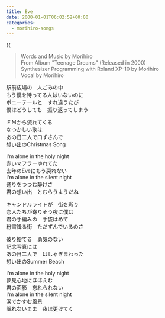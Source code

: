 ```yaml
---
title: Eve
date: 2000-01-01T06:02:52+00:00
categories:
  - morihiro-songs
---
```



<!--more-->

{{<audio eve>}}

> Words and Music by Morihiro  
> From Album "Teenage Dreams" (Released in 2000)  
> Synthesizer Programming with Roland XP-10 by Morihiro  
> Vocal by Morihiro

駅前広場の　人ごみの中  
もう僕を待ってる人はいないのに  
ポニーテールと　すれ違うたび  
僕はどうしても　振り返ってしまう

ＦＭから流れてくる  
なつかしい歌は  
あの日二人で口ずさんで  
想い出のChristmas Song

I'm alone in the holy night  
赤いマフラーゆれてた  
去年のEveにもう戻れない  
I'm alone in the silent night  
通りをつつむ静けさ  
君の想い出　とむらうようだね

キャンドルライトが　街を彩り  
恋人たちが寄りそう夜に僕は  
君の手編みの　手袋はめて  
粉雪降る街　ただずんでいるのさ

破り捨てる　勇気のない  
記念写真には  
あの日二人で　はしゃぎまわった  
想い出のSummer Beach

I'm alone in the holy night  
夢見心地にほほえむ  
君の面影　忘れられない  
I'm alone in the silent night  
涙でかすむ風景  
眠れないまま　夜は更けてく